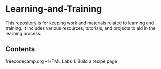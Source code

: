 # Learning-and-Training

This repository is for keeping work and materials related to learning and training. It includes various resources, tutorials, and projects to aid in the learning process.

## Contents

freecodecamp.org
    - HTML Labs
        1. Build a recipe page
